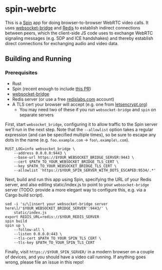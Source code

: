 # spin-webrtc

This is a [Spin](https://github.com/fermyon/spin) app for doing
browser-to-browser WebRTC video calls.  It uses
[websocket-bridge](https://github.com/fermyon/websocket-bridge) and
[Redis](https://redis.io) to establish indirect connections between peers, which
the client-side JS code uses to exchange WebRTC signaling messages (e.g. SDP and
ICE handshakes) and thereby establish direct connections for exchanging audio
and video data.

## Building and Running

### Prerequisites

- Rust
- Spin (recent enough to include [this PR](https://github.com/fermyon/spin/pull/915))
- [websocket-bridge](https://github.com/fermyon/websocket-bridge)
- Redis server (or use a free [redislabs.com](https://redislabs.com) account)
- A TLS cert your browser will accept (e.g. one from [letsencrypt.org](https://letsencrypt.org))
    - You may need two of these if you run `websocket-bridge` and `spin` on separate servers

First, start `websocket_bridge`, configuring it to allow traffic to the Spin
server we'll run in the next step.  Note that the `--allowlist` option takes a
regular expression (and can be specified multiple times), so be sure to escape
any dots in the name (e.g. `foo.example.com` -> `foo\.example\.com`).

```
RUST_LOG=info websocket_bridge \
    --address 0.0.0.0:9443 \
    --base-url https://$YOUR_WEBSOCKET_BRIDGE_SERVER:9443 \
    --cert $PATH_TO_YOUR_WEBSOCKET_BRIDGE_TLS_CERT \
    --key $PATH_TO_YOUR_WEBSOCKET_BRIDGE_TLS_CERT \
    --allowlist 'https://$YOUR_SPIN_SERVER_WITH_DOTS_ESCAPED:9534/.*'
```

Next, build and run this app using Spin, specifying the URL of your Redis
server, and also editing static/index.js to point to your `websocket-bridge`
server (TODO: provide a more elegant way to configure this, e.g. via a Cargo
build script).

```
sed -i 's/\[insert your websocket-bridge server here\]/'$YOUR_WEBSOCKET_BRIDGE_SERVER':9443/' \
    static/index.js
export REDIS_URL=redis://$YOUR_REDIS_SERVER
spin build
spin up \
    --follow-all \
    --listen 0.0.0.0:443 \
    --tls-cert $PATH_TO_YOUR_SPIN_TLS_CERT \
    --tls-key $PATH_TO_YOUR_SPIN_TLS_CERT
```

Finally, visit `https://$YOUR_SPIN_SERVER/` in a modern browser on a couple of
devices, and you should have a video call running.  If anything goes wrong,
please file an issue in this repo!

